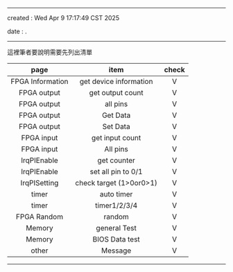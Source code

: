 -------------------------------------------------------------------------------
created	:	Wed Apr  9 17:17:49 CST 2025

date	:	.

-------------------------------------------------------------------------------
這裡筆者要說明需要先列出清單

| page             | item                    | check |
|:----------------:|:-----------------------:|:-----:|
| FPGA Information | get device information  | V     |
| FPGA output      | get output count        | V     |
| FPGA output      | all pins                | V     |
| FPGA output      | Get Data                | V     |
| FPGA output      | Set Data                | V     |
| FPGA input       | get input count         | V     |
| FPGA input       | All pins                | V     |
| IrqPIEnable      | get counter             | V     |
| IrqPIEnable      | set all pin to 0/1      | V     |
| IrqPISetting     | check target (1>0or0>1) | V     |
| timer            | auto timer              | V     |
| timer            | timer1/2/3/4            | V     |
| FPGA Random      | random                  | V     |
| Memory           | general Test            | V     |
| Memory           | BIOS Data test          | V     |
| other            | Message                 | V     |

-------------------------------------------------------------------------------
